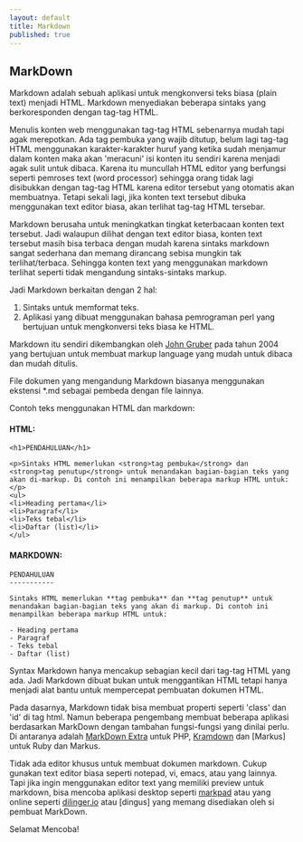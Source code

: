 ```yaml
---
layout: default
title: Markdown
published: true
---
```


MarkDown
--------

Markdown adalah sebuah aplikasi untuk mengkonversi teks biasa (plain text) menjadi HTML. Markdown menyediakan beberapa sintaks yang berkoresponden dengan tag-tag HTML. 

Menulis konten web menggunakan tag-tag HTML sebenarnya mudah tapi agak merepotkan. Ada tag pembuka yang wajib ditutup, belum lagi tag-tag HTML menggunakan karakter-karakter huruf yang ketika sudah menjamur dalam konten maka akan 'meracuni' isi konten itu sendiri karena menjadi agak sulit untuk dibaca. Karena itu muncullah HTML editor yang berfungsi seperti pemroses text (word processor) sehingga orang tidak lagi disibukkan dengan tag-tag HTML karena editor tersebut yang otomatis akan membuatnya. Tetapi sekali lagi, jika konten text tersebut dibuka menggunakan text editor biasa, akan terlihat tag-tag HTML tersebar.

Markdown berusaha untuk meningkatkan tingkat keterbacaan konten text tersebut. Jadi walaupun dilihat dengan text editor biasa, konten text tersebut masih bisa terbaca dengan mudah karena sintaks markdown sangat sederhana dan memang dirancang sebisa mungkin tak terlihat/terbaca. Sehingga konten text yang menggunakan markdown terlihat seperti tidak mengandung sintaks-sintaks markup.

Jadi Markdown berkaitan dengan 2 hal:

1. Sintaks untuk memformat teks.
2. Aplikasi yang dibuat menggunakan bahasa pemrograman perl yang bertujuan untuk mengkonversi teks biasa ke HTML.

Markdown itu sendiri dikembangkan oleh [John Gruber] pada tahun 2004 yang bertujuan untuk membuat markup language yang mudah untuk dibaca dan mudah ditulis.

[john gruber]:http://daringfireball.net/

File dokumen yang mengandung Markdown biasanya menggunakan ekstensi *.md sebagai pembeda dengan file lainnya.

Contoh teks menggunakan HTML dan markdown:


#### HTML: ####

    <h1>PENDAHULUAN</h1>

    <p>Sintaks HTML memerlukan <strong>tag pembuka</strong> dan <strong>tag penutup</strong> untuk menandakan bagian-bagian teks yang akan di-markup. Di contoh ini menampilkan beberapa markup HTML untuk:</p>
    <ul>
    <li>Heading pertama</li>
    <li>Paragraf</li>
    <li>Teks tebal</li>
    <li>Daftar (list)</li>
    </ul>



#### MARKDOWN: ####

    PENDAHULUAN
    -----------
    
    Sintaks HTML memerlukan **tag pembuka** dan **tag penutup** untuk menandakan bagian-bagian teks yang akan di markup. Di contoh ini menampilkan beberapa markup HTML untuk:

    - Heading pertama
    - Paragraf
    - Teks tebal
    - Daftar (list)

[syntax]:daringfireball.net/projects/markdown/syntax

Syntax Markdown hanya mencakup sebagian kecil dari tag-tag HTML yang ada. Jadi Markdown dibuat bukan untuk menggantikan HTML tetapi hanya menjadi alat bantu untuk mempercepat pembuatan dokumen HTML.

Pada dasarnya, Markdown tidak bisa membuat properti seperti 'class' dan 'id' di tag html. Namun beberapa pengembang membuat beberapa aplikasi berdasarkan MarkDown dengan tambahan fungsi-fungsi yang dinilai perlu. Di antaranya adalah [MarkDown Extra] untuk PHP, [Kramdown] dan [Markus] untuk Ruby dan Markus.

[markDown Extra]: http://michelf.ca/projects/php-markdown/extra/
[Kramdown]: http://kramdown.gettalong.org/

Tidak ada editor khusus untuk membuat dokumen markdown. Cukup gunakan text editor biasa seperti notepad, vi, emacs, atau yang lainnya. Tapi jika ingin menggunakan editor text yang memiliki preview untuk markdown, bisa mencoba aplikasi desktop seperti [markpad] atau yang online seperti [dilinger.io] atau [dingus] yang memang disediakan oleh si pembuat MarkDown.

[markpad]:https://github.com/Code52/DownmarkerWPF
[dilinger.io]:http://http://dillinger.io/
[dingusl]:daringfireball.net/projects/markdown/dingus


Selamat Mencoba!


